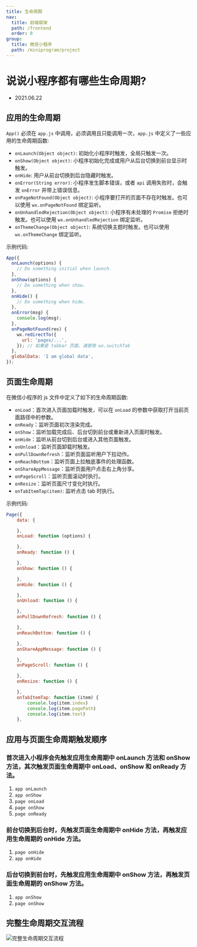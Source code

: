 ```yaml
---
title: 生命周期
nav:
  title: 前端框架
  path: /frontend
  order: 0
group:
  title: 微信小程序
  path: /miniprogram/project
---
```


# 说说小程序都有哪些生命周期?

- 2021.06.22

## 应用的生命周期

`App()` 必须在 `app.js` 中调用，必须调用且只能调用一次，`app.js` 中定义了一些应用的生命周期函数:

- `onLaunch(Object object)`: 初始化小程序时触发，全局只触发一次。
- `onShow(Object object)`: 小程序初始化完成或用户从后台切换到前台显示时触发。
- `onHide`: 用户从前台切换到后台隐藏时触发。
- `onError(String error)`: 小程序发生脚本错误，或者 `api` 调用失败时，会触发 `onError` 并带上错误信息。
- `onPageNotFound(Object object)`: 小程序要打开的页面不存在时触发。也可以使用 `wx.onPageNotFound` 绑定监听。
- `onUnhandledRejection(Object object)`: 小程序有未处理的 `Promise` 拒绝时触发。也可以使用 `wx.onUnhandledRejection` 绑定监听。
- `onThemeChange(Object object)`: 系统切换主题时触发。也可以使用 `wx.onThemeChange` 绑定监听。

示例代码:

```js
App({
  onLaunch(options) {
    // Do something initial when launch.
  },
  onShow(options) {
    // Do something when show.
  },
  onHide() {
    // Do something when hide.
  },
  onError(msg) {
    console.log(msg);
  },
  onPageNotFound(res) {
    wx.redirectTo({
      url: 'pages/...',
    }); // 如果是 tabbar 页面，请使用 wx.switchTab
  },
  globalData: 'I am global data',
});
```

## 页面生命周期

在微信小程序的 js 文件中定义了如下的生命周期函数:

- `onLoad`：首次进入页面加载时触发，可以在 `onLoad` 的参数中获取打开当前页面路径中的参数。
- `onReady`：监听页面初次渲染完成。
- `onShow`：监听加载完成后、后台切到前台或重新进入页面时触发。
- `onHide`：监听从前台切到后台或进入其他页面触发。
- `onUnload`：监听页面卸载时触发。
- `onPullDownRefresh`：监听页面监听用户下拉动作。
- `onReachBottom`：监听页面上拉触底事件的处理函数。
- `onShareAppMessage`：监听页面用户点击右上角分享。
- `onPageScroll`：监听页面滚动时执行。
- `onResize`：监听页面尺寸变化时执行。
- `onTabItemTap(item)`: 监听点击 tab 时执行。

示例代码:

```js
Page({
    data: {

    },
    onLoad: function (options) {

    },
    onReady: function () {

    },
    onShow: function () {

    },
    onHide: function () {

    },
    onUnload: function () {

    },
    onPullDownRefresh: function () {

    },
    onReachBottom: function () {

    },
    onShareAppMessage: function () {

    },
    onPageScroll: function () {

    },
    onResize: function () {

    },
    onTabItemTap: function (item) {
        console.log(item.index)
        console.log(item.pagePath)
        console.log(item.text)
    },
```

## 应用与页面生命周期触发顺序

### 首次进入小程序会先触发应用生命周期中 onLaunch 方法和 onShow 方法，其次触发页面生命周期中 onLoad、onShow 和 onReady 方法。

1. `app onLaunch`
2. `app onShow`
3. `page onLoad`
4. `page onShow`
5. `page onReady`

### 前台切换到后台时，先触发页面生命周期中 onHide 方法，再触发应用生命周期的 onHide 方法。

1. `page onHide`
2. `app onHide`

### 后台切换到前台时，先触发应用生命周期中 onShow 方法，再触发页面生命周期的 onShow 方法。

1. `app onShow`
2. `page onShow`

## 完整生命周期交互流程

![完整生命周期交互流程](https://res.wx.qq.com/wxdoc/dist/assets/img/page-lifecycle.2e646c86.png)
